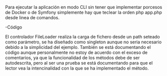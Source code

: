 Para ejecutar la aplicación en modo CLI sin tener que implementar porcesos de Docker o de Symfony simplemente hay que teclear la orden php app.php desde linea de comandos.

-Código

El controlador FileLoader realiza la carga de fichero desde un path seteado como parámetro, se ha diseñado como singleton aunque no seria necesario debido a la simplicidad del ejemplo.
También se está documentando el código aunque personalmente no estoy de acuerdo con el exceso de comentarios, ya que la funcionalidad de los métodos debe de ser autodescrita, 
pero al ser una prueba se está documentando para que el lector vea la intencinalidad con la que se ha implementado el método.

 